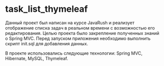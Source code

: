 # task_list_thymeleaf
Данный проект был написан на курсе JavaRush и реализует отображение списка задач в реальном времени с возможностью его редактирования. Целью проекта было закрепление полученных знаний о Spring MVC. Перед запуском приложения необходимо выполнить скрипт init.sql для добавления данных.

В проекте использовались следующие технологии: Spring MVC, Hibernate, MySQL, Thymeleaf.
